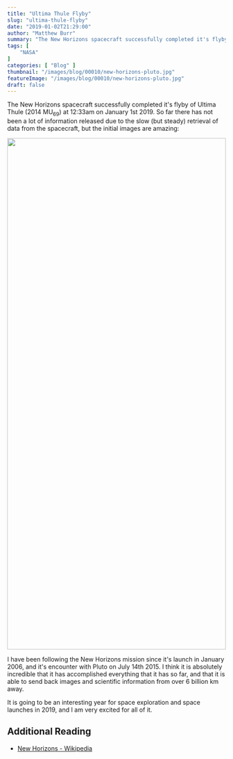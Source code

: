 ```yaml
---
title: "Ultima Thule Flyby"
slug: "ultima-thule-flyby"
date: "2019-01-02T21:29:00"
author: "Matthew Burr"
summary: "The New Horizons spacecraft successfully completed it's flyby of Ultima Thule (2014 MU69) at 12:33am on January 1st 2019. So far there has not been a lot of information released due to the slow (but steady) retrieval of data from the spacecraft, but the initial images are amazing."
tags: [
    "NASA"
]
categories: [ "Blog" ]
thumbnail: "/images/blog/00010/new-horizons-pluto.jpg"
featureImage: "/images/blog/00010/new-horizons-pluto.jpg"
draft: false
---
```


The New Horizons spacecraft successfully completed it's flyby of Ultima Thule (2014 MU<sub>69</sub>) at 12:33am on January 1st 2019. So far there has not been a lot of information released due to the slow (but steady) retrieval of data from the spacecraft, but the initial images are amazing:

<a href="https://twitter.com/NASA/status/1080562738672427008?s=20">
<img src="/images/blog/00010/new-horizons-pluto-tweet.png" width="1100" height="1176" style="width: 100%; max-width: 550px;"/>
</a>

I have been following the New Horizons mission since it's launch in January 2006, and it's encounter with Pluto on July 14th 2015. I think it is absolutely incredible that it has accomplished everything that it has so far, and that it is able to send back images and scientific information from over 6 billion km away.

It is going to be an interesting year for space exploration and space launches in 2019, and I am very excited for all of it.

## Additional Reading ##

* [New Horizons - Wikipedia](https://en.wikipedia.org/wiki/New_Horizons)
